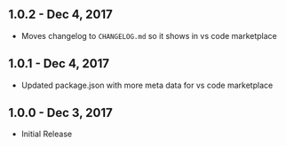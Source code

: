 ## 1.0.2 - Dec 4, 2017

* Moves changelog to `CHANGELOG.md` so it shows in vs code marketplace

## 1.0.1 - Dec 4, 2017

* Updated package.json with more meta data for vs code marketplace

## 1.0.0 - Dec 3, 2017

* Initial Release
